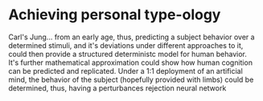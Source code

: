 # Achieving personal type-ology

Carl's Jung... from an early age, thus, predicting a subject behavior over a determined stimuli, and it's deviations under different approaches to it, could then provide a structured deterministc model for human behavior. It's further mathematical approximation could show how human cognition can be predicted and replicated. Under a 1:1 deployment of an artificial mind, the behavior of the subject (hopefully provided with limbs) could be determined, thus, having a perturbances rejection neural network
